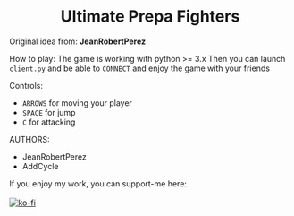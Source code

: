 <h1 align="center">Ultimate Prepa Fighters</h1>

Original idea from: **JeanRobertPerez**

How to play:
The game is working with python >= 3.x
Then you can launch `client.py` and be able to `CONNECT` and enjoy the game with your friends

Controls:
- `ARROWS` for moving your player
- `SPACE` for jump
- `C` for attacking

AUTHORS:
  - JeanRobertPerez
  - AddCycle

If you enjoy my work, you can support-me here:
<br/>
<br/>
[![ko-fi](https://ko-fi.com/img/githubbutton_sm.svg)](https://ko-fi.com/G2G11DFJ25)
